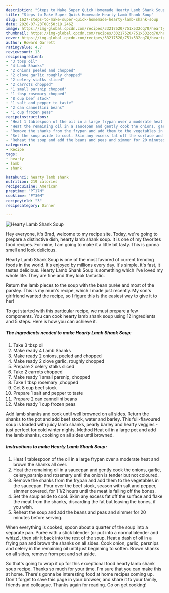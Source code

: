 ```yaml
---
description: "Steps to Make Super Quick Homemade Hearty Lamb Shank Soup"
title: "Steps to Make Super Quick Homemade Hearty Lamb Shank Soup"
slug: 1627-steps-to-make-super-quick-homemade-hearty-lamb-shank-soup
date: 2020-07-23T08:50:18.246Z
image: https://img-global.cpcdn.com/recipes/33217520/751x532cq70/hearty-lamb-shank-soup-recipe-main-photo.jpg
thumbnail: https://img-global.cpcdn.com/recipes/33217520/751x532cq70/hearty-lamb-shank-soup-recipe-main-photo.jpg
cover: https://img-global.cpcdn.com/recipes/33217520/751x532cq70/hearty-lamb-shank-soup-recipe-main-photo.jpg
author: Howard Garrett
ratingvalue: 4.7
reviewcount: 13
recipeingredient:
- "3 tbsp oil"
- "4 Lamb Shanks"
- "2 onions peeled and chopped"
- "2 clove garlic roughly chopped"
- "2 celery stalks sliced"
- "2 carrots chopped"
- "1 small parsnip chopped"
- "1 tbsp rosemary chopped"
- "8 cup beef stock"
- "1 salt and pepper to taste"
- "2 can cannellini beans"
- "1 cup frozen peas"
recipeinstructions:
- "Heat 1 tablespoon of the oil in a large frypan over a moderate heat and brown the shanks all over."
- "Heat the remaining oil in a saucepan and gently cook the onions, garlic, celery,parsnip and rosemary until the onion is tender but not coloured."
- "Remove the shanks from the frypan and add them to the vegetables in the saucepan. Pour over the beef stock, season with salt and pepper, simmer covered, for 1 1/2 hours until the meat is falling off the bones."
- "Set the soup aside to cool. Skim any excess fat off the surface and flake the meat from the shanks, discarding the fat but leaving the bones, if you wish."
- "Reheat the soup and add the beans and peas and simmer for 20 minutes before serving."
categories:
- Recipe
tags:
- hearty
- lamb
- shank

katakunci: hearty lamb shank 
nutrition: 219 calories
recipecuisine: American
preptime: "PT17M"
cooktime: "PT30M"
recipeyield: "3"
recipecategory: Dinner

---
```



![Hearty Lamb Shank Soup](https://img-global.cpcdn.com/recipes/33217520/751x532cq70/hearty-lamb-shank-soup-recipe-main-photo.jpg)

Hey everyone, it's Brad, welcome to my recipe site. Today, we're going to prepare a distinctive dish, hearty lamb shank soup. It is one of my favorites food recipes. For mine, I am going to make it a little bit tasty. This is gonna smell and look delicious.

Hearty Lamb Shank Soup is one of the most favored of current trending foods in the world. It's enjoyed by millions every day. It's simple, it's fast, it tastes delicious. Hearty Lamb Shank Soup is something which I've loved my whole life. They are fine and they look fantastic.

Return the lamb pieces to the soup with the bean purée and most of the parsley. This is my mum&#39;s recipe, which I made just recently. My son&#39;s girlfriend wanted the recipe, so I figure this is the easiest way to give it to her!


To get started with this particular recipe, we must prepare a few components. You can cook hearty lamb shank soup using 12 ingredients and 5 steps. Here is how you can achieve it.

<!--inarticleads1-->

##### The ingredients needed to make Hearty Lamb Shank Soup:

1. Take 3 tbsp oil
1. Make ready 4 Lamb Shanks
1. Make ready 2 onions, peeled and chopped
1. Make ready 2 clove garlic, roughly chopped
1. Prepare 2 celery stalks sliced
1. Take 2 carrots chopped
1. Make ready 1 small parsnip, chopped
1. Take 1 tbsp rosemary ,chopped
1. Get 8 cup beef stock
1. Prepare 1 salt and pepper to taste
1. Prepare 2 can cannellini beans
1. Make ready 1 cup frozen peas


Add lamb shanks and cook until well browned on all sides. Return the shanks to the pot and add beef stock, water and barley. This full-flavoured soup is loaded with juicy lamb shanks, pearly barley and hearty veggies - just perfect for cold winter nights. Method Heat oil in a large pot and add the lamb shanks, cooking on all sides until browned. 

<!--inarticleads2-->

##### Instructions to make Hearty Lamb Shank Soup:

1. Heat 1 tablespoon of the oil in a large frypan over a moderate heat and brown the shanks all over.
1. Heat the remaining oil in a saucepan and gently cook the onions, garlic, celery,parsnip and rosemary until the onion is tender but not coloured.
1. Remove the shanks from the frypan and add them to the vegetables in the saucepan. Pour over the beef stock, season with salt and pepper, simmer covered, for 1 1/2 hours until the meat is falling off the bones.
1. Set the soup aside to cool. Skim any excess fat off the surface and flake the meat from the shanks, discarding the fat but leaving the bones, if you wish.
1. Reheat the soup and add the beans and peas and simmer for 20 minutes before serving.


When everything is cooked, spoon about a quarter of the soup into a separate pan. Purée with a stick blender (or put into a normal blender and whizz), then stir it back into the rest of the soup. Heat a dash of oil in a frying pan and brown the shanks on all sides. Cook onion, garlic, parsnips and celery in the remaining oil until just beginning to soften. Brown shanks on all sides, remove from pot and set aside. 

So that's going to wrap it up for this exceptional food hearty lamb shank soup recipe. Thanks so much for your time. I'm sure that you can make this at home. There's gonna be interesting food at home recipes coming up. Don't forget to save this page in your browser, and share it to your family, friends and colleague. Thanks again for reading. Go on get cooking!
